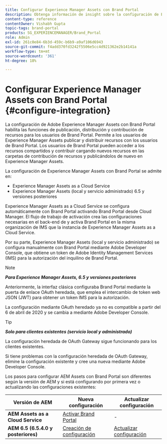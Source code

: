 ```yaml
---
title: Configurar Experience Manager Assets con Brand Portal
description: Obtenga información de insight sobre la configuración de Experience Manager Assets con Brand Portal.
content-type: reference
contentOwner: Vishabh Gupta
topic-tags: brand-portal
products: SG_EXPERIENCEMANAGER/Brand_Portal
role: Admin
exl-id: 261c0e84-6b3d-459c-b6b9-a9af106d6943
source-git-commit: f4add370fd3242f5506e5cc4d921362e2b14141a
workflow-type: tm+mt
source-wordcount: '361'
ht-degree: 18%

---
```


# Configurar Experience Manager Assets con Brand Portal {#configure-integration}

La configuración de Adobe Experience Manager Assets con Brand Portal habilita las funciones de publicación, distribución y contribución de recursos para los usuarios de Brand Portal. Permite a los usuarios de Experience Manager Assets publicar y distribuir recursos con los usuarios de Brand Portal. Los usuarios de Brand Portal pueden acceder a los recursos compartidos y contribuir cargando nuevos recursos en las carpetas de contribución de recursos y publicándolos de nuevo en Experience Manager Assets.

La configuración de Experience Manager Assets con Brand Portal se admite en:

* Experience Manager Assets as a Cloud Service
* Experience Manager Assets (local y servicio administrado) 6.5 y versiones posteriores

Experience Manager Assets as a Cloud Service se configura automáticamente con Brand Portal activando Brand Portal desde Cloud Manager. El flujo de trabajo de activación crea las configuraciones necesarias en el back-end de y activa Brand Portal en la misma organización de IMS que la instancia de Experience Manager Assets as a Cloud Service.

Por su parte, Experience Manager Assets (local y servicio administrado) se configura manualmente con Brand Portal mediante Adobe Developer Console, que obtiene un token de Adobe Identity Management Services (IMS) para la autorización del inquilino de Brand Portal.

>[!NOTE]
>
>***Para Experience Manager Assets, 6.5 y versiones posteriores***
>
>Anteriormente, la interfaz clásica configuraba Brand Portal mediante la puerta de enlace OAuth heredada, que emplea el intercambio de token web JSON (JWT) para obtener un token IMS para la autorización.
>
>La configuración mediante OAuth heredado ya no es compatible a partir del 6 de abril de 2020 y se cambia a mediante Adobe Developer Console.


>[!TIP]
>
>***Solo para clientes existentes (servicio local y administrado)***
>
>La configuración heredada de OAuth Gateway sigue funcionando para los clientes existentes.
>
>Si tiene problemas con la configuración heredada de OAuth Gateway, elimine la configuración existente y cree una nueva mediante Adobe Developer Console.

Los pasos para configurar AEM Assets con Brand Portal son diferentes según la versión de AEM y si está configurando por primera vez o actualizando las configuraciones existentes:

| **Versión de AEM** | **Nueva configuración** | **Actualizar configuración** |
|---|---|---|
| **AEM Assets as a Cloud Service** | [Activar Brand Portal](https://experienceleague.adobe.com/es/docs/experience-manager-cloud-service/content/assets/brand-portal/configure-aem-assets-with-brand-portal) | - |
| **AEM 6.5 (6.5.4.0 y posteriores)** | [Creación de configuración](https://experienceleague.adobe.com/es/docs/experience-manager-65/content/assets/brandportal/configure-aem-assets-with-brand-portal) | [Actualizar configuración](https://experienceleague.adobe.com/es/docs/experience-manager-65/content/assets/brandportal/configure-aem-assets-with-brand-portal#upgrade-integration-65) |
